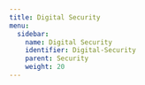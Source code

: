 ```yaml
---
title: Digital Security
menu:
  sidebar:
    name: Digital Security
    identifier: Digital-Security
    parent: Security
    weight: 20
---
```

